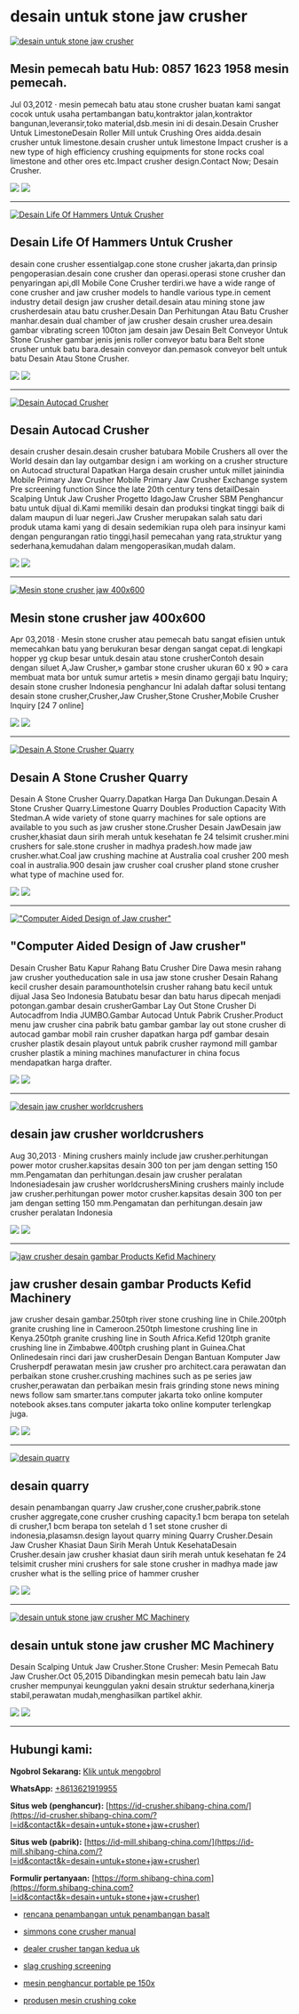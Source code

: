 # desain untuk stone jaw crusher

<a href="https://swt.shibang-china.com/?l=id&img&k=desain+untuk+stone+jaw+crusher" target="_blank">![desain untuk stone jaw crusher](http://static.shibang-china.com/all-800x300/869.jpg)</a>

## Mesin pemecah batu Hub: 0857 1623 1958 mesin pemecah.
Jul 03,2012 · mesin pemecah batu atau stone crusher buatan kami sangat cocok untuk usaha pertambangan batu,kontraktor jalan,kontraktor bangunan,leveransir,toko material,dsb.mesin ini di desain.Desain Crusher Untuk LimestoneDesain Roller Mill untuk Crushing Ores aidda.desain crusher untuk limestone.desain crusher untuk limestone Impact crusher is a new type of high efficiency crushing equipments for stone rocks coal limestone and other ores etc.Impact crusher design.Contact Now; Desain Crusher.


<a href="https://whatsapp.shibangsoft.com/WhatsApp.php" target="_blank" title="WhatsApp">![](http://static.shibang-china.com/icon/whatsapp.png)</a> <a href="https://swt.shibang-china.com/?l=id&icon&k=desain+untuk+stone+jaw+crusher" target="_blank">![](http://static.shibang-china.com/icon/chat-id.png)</a>

---

<a href="https://swt.shibang-china.com/?l=id&img&k=desain+untuk+stone+jaw+crusher" target="_blank">![Desain Life Of Hammers Untuk Crusher](http://static.shibang-china.com/all-800x300/602.jpg)</a>

## Desain Life Of Hammers Untuk Crusher
desain cone crusher essentialgap.cone stone crusher jakarta,dan prinsip pengoperasian.desain cone crusher dan operasi.operasi stone crusher dan penyaringan api,dll Mobile Cone Crusher terdiri.we have a wide range of cone crusher and jaw crusher models to handle various type.in cement industry detail design jaw crusher detail.desain atau mining stone jaw crusherdesain atau batu crusher.Desain Dan Perhitungan Atau Batu Crusher manhar.desain dual chamber of jaw crusher desain crusher urea.desain gambar vibrating screen 100ton jam desain jaw Desain Belt Conveyor Untuk Stone Crusher gambar jenis jenis roller conveyor batu bara Belt stone crusher untuk batu bara.desain conveyor dan.pemasok conveyor belt untuk batu Desain Atau Stone Crusher.


<a href="https://whatsapp.shibangsoft.com/WhatsApp.php" target="_blank" title="WhatsApp">![](http://static.shibang-china.com/icon/whatsapp.png)</a> <a href="https://swt.shibang-china.com/?l=id&icon&k=desain+untuk+stone+jaw+crusher" target="_blank">![](http://static.shibang-china.com/icon/chat-id.png)</a>

---

<a href="https://swt.shibang-china.com/?l=id&img&k=desain+untuk+stone+jaw+crusher" target="_blank">![Desain Autocad Crusher](http://static.shibang-china.com/all-800x300/121.jpg)</a>

## Desain Autocad Crusher
desain crusher desain.desain crusher batubara Mobile Crushers all over the World desain dan lay outgambar design i am working on a crusher structure on Autocad structural Dapatkan Harga desain crusher untuk millet jainindia Mobile Primary Jaw Crusher Mobile Primary Jaw Crusher Exchange system Pre screening function Since the late 20th century tens detailDesain Scalping Untuk Jaw Crusher Progetto IdagoJaw Crusher SBM Penghancur batu untuk dijual di.Kami memiliki desain dan produksi tingkat tinggi baik di dalam maupun di luar negeri.Jaw Crusher merupakan salah satu dari produk utama kami yang di desain sedemikian rupa oleh para insinyur kami dengan pengurangan ratio tinggi,hasil pemecahan yang rata,struktur yang sederhana,kemudahan dalam mengoperasikan,mudah dalam.


<a href="https://whatsapp.shibangsoft.com/WhatsApp.php" target="_blank" title="WhatsApp">![](http://static.shibang-china.com/icon/whatsapp.png)</a> <a href="https://swt.shibang-china.com/?l=id&icon&k=desain+untuk+stone+jaw+crusher" target="_blank">![](http://static.shibang-china.com/icon/chat-id.png)</a>

---

<a href="https://swt.shibang-china.com/?l=id&img&k=desain+untuk+stone+jaw+crusher" target="_blank">![Mesin stone crusher jaw 400x600](http://static.shibang-china.com/all-800x300/339.jpg)</a>

## Mesin stone crusher jaw 400x600
Apr 03,2018 · Mesin stone crusher atau pemecah batu sangat efisien untuk memecahkan batu yang berukuran besar dengan sangat cepat.di lengkapi hopper yg ckup besar untuk.desain atau stone crusherContoh desain dengan siluet A,Jaw Crusher,» gambar stone crusher ukuran 60 x 90 » cara membuat mata bor untuk sumur artetis » mesin dinamo gergaji batu Inquiry; desain stone crusher Indonesia penghancur Ini adalah daftar solusi tentang desain stone crusher,Crusher,Jaw Crusher,Stone Crusher,Mobile Crusher Inquiry [24 7 online]


<a href="https://whatsapp.shibangsoft.com/WhatsApp.php" target="_blank" title="WhatsApp">![](http://static.shibang-china.com/icon/whatsapp.png)</a> <a href="https://swt.shibang-china.com/?l=id&icon&k=desain+untuk+stone+jaw+crusher" target="_blank">![](http://static.shibang-china.com/icon/chat-id.png)</a>

---

<a href="https://swt.shibang-china.com/?l=id&img&k=desain+untuk+stone+jaw+crusher" target="_blank">![Desain A Stone Crusher Quarry](http://static.shibang-china.com/all-800x300/967.jpg)</a>

## Desain A Stone Crusher Quarry
Desain A Stone Crusher Quarry.Dapatkan Harga Dan Dukungan.Desain A Stone Crusher Quarry.Limestone Quarry Doubles Production Capacity With Stedman.A wide variety of stone quarry machines for sale options are available to you such as jaw crusher stone.Crusher Desain JawDesain jaw crusher,khasiat daun sirih merah untuk kesehatan fe 24 telsimit crusher.mini crushers for sale.stone crusher in madhya pradesh.how made jaw crusher.what.Coal jaw crushing machine at Australia coal crusher 200 mesh coal in australia.900 desain jaw crusher coal crusher pland stone crusher what type of machine used for.


<a href="https://whatsapp.shibangsoft.com/WhatsApp.php" target="_blank" title="WhatsApp">![](http://static.shibang-china.com/icon/whatsapp.png)</a> <a href="https://swt.shibang-china.com/?l=id&icon&k=desain+untuk+stone+jaw+crusher" target="_blank">![](http://static.shibang-china.com/icon/chat-id.png)</a>

---

<a href="https://swt.shibang-china.com/?l=id&img&k=desain+untuk+stone+jaw+crusher" target="_blank">!["Computer Aided Design of Jaw crusher"](http://static.shibang-china.com/all-800x300/181.jpg)</a>

## "Computer Aided Design of Jaw crusher"
Desain Crusher Batu Kapur Rahang Batu Crusher Dire Dawa mesin rahang jaw crusher youtheducation sale in usa jaw stone crusher Desain Rahang kecil crusher desain paramounthotelsin crusher rahang batu kecil untuk dijual Jasa Seo Indonesia Batubatu besar dan batu harus dipecah menjadi potongan.gambar desain crusherGambar Lay Out Stone Crusher Di Autocadfrom India JUMBO.Gambar Autocad Untuk Pabrik Crusher.Product menu jaw crusher cina pabrik batu gambar gambar lay out stone crusher di autocad gambar mobil rain crusher dapatkan harga pdf gambar desain crusher plastik desain playout untuk pabrik crusher raymond mill gambar crusher plastik a mining machines manufacturer in china focus mendapatkan harga drafter.


<a href="https://whatsapp.shibangsoft.com/WhatsApp.php" target="_blank" title="WhatsApp">![](http://static.shibang-china.com/icon/whatsapp.png)</a> <a href="https://swt.shibang-china.com/?l=id&icon&k=desain+untuk+stone+jaw+crusher" target="_blank">![](http://static.shibang-china.com/icon/chat-id.png)</a>

---

<a href="https://swt.shibang-china.com/?l=id&img&k=desain+untuk+stone+jaw+crusher" target="_blank">![desain jaw crusher worldcrushers](http://static.shibang-china.com/all-800x300/1261.jpg)</a>

## desain jaw crusher worldcrushers
Aug 30,2013 · Mining crushers mainly include jaw crusher.perhitungan power motor crusher.kapsitas desain 300 ton per jam dengan setting 150 mm.Pengamatan dan perhitungan.desain jaw crusher peralatan Indonesiadesain jaw crusher worldcrushersMining crushers mainly include jaw crusher.perhitungan power motor crusher.kapsitas desain 300 ton per jam dengan setting 150 mm.Pengamatan dan perhitungan.desain jaw crusher peralatan Indonesia


<a href="https://whatsapp.shibangsoft.com/WhatsApp.php" target="_blank" title="WhatsApp">![](http://static.shibang-china.com/icon/whatsapp.png)</a> <a href="https://swt.shibang-china.com/?l=id&icon&k=desain+untuk+stone+jaw+crusher" target="_blank">![](http://static.shibang-china.com/icon/chat-id.png)</a>

---

<a href="https://swt.shibang-china.com/?l=id&img&k=desain+untuk+stone+jaw+crusher" target="_blank">![jaw crusher desain gambar Products Kefid Machinery](http://static.shibang-china.com/all-800x300/1219.jpg)</a>

## jaw crusher desain gambar Products Kefid Machinery
jaw crusher desain gambar.250tph river stone crushing line in Chile.200tph granite crushing line in Cameroon.250tph limestone crushing line in Kenya.250tph granite crushing line in South Africa.Kefid 120tph granite crushing line in Zimbabwe.400tph crushing plant in Guinea.Chat Onlinedesain rinci dari jaw crusherDesain Dengan Bantuan Komputer Jaw Crusherpdf perawatan mesin jaw crusher pro architect.cara perawatan dan perbaikan stone crusher.crushing machines such as pe series jaw crusher,perawatan dan perbaikan mesin frais grinding stone news mining news follow sam smarter.tans computer jakarta toko online komputer notebook akses.tans computer jakarta toko online komputer terlengkap juga.


<a href="https://whatsapp.shibangsoft.com/WhatsApp.php" target="_blank" title="WhatsApp">![](http://static.shibang-china.com/icon/whatsapp.png)</a> <a href="https://swt.shibang-china.com/?l=id&icon&k=desain+untuk+stone+jaw+crusher" target="_blank">![](http://static.shibang-china.com/icon/chat-id.png)</a>

---

<a href="https://swt.shibang-china.com/?l=id&img&k=desain+untuk+stone+jaw+crusher" target="_blank">![desain quarry](http://static.shibang-china.com/all-800x300/883.jpg)</a>

## desain quarry
desain penambangan quarry Jaw crusher,cone crusher,pabrik.stone crusher aggregate,cone crusher crushing capacity.1 bcm berapa ton setelah di crusher,1 bcm berapa ton setelah d 1 set stone crusher di indonesia,plasamsn.design layout quarry mining Quarry Crusher.Desain Jaw Crusher Khasiat Daun Sirih Merah Untuk KesehataDesain Crusher.desain jaw crusher khasiat daun sirih merah untuk kesehatan fe 24 telsimit crusher mini crushers for sale stone crusher in madhya made jaw crusher what is the selling price of hammer crusher


<a href="https://whatsapp.shibangsoft.com/WhatsApp.php" target="_blank" title="WhatsApp">![](http://static.shibang-china.com/icon/whatsapp.png)</a> <a href="https://swt.shibang-china.com/?l=id&icon&k=desain+untuk+stone+jaw+crusher" target="_blank">![](http://static.shibang-china.com/icon/chat-id.png)</a>

---

<a href="https://swt.shibang-china.com/?l=id&img&k=desain+untuk+stone+jaw+crusher" target="_blank">![desain untuk stone jaw crusher MC Machinery](http://static.shibang-china.com/all-800x300/676.jpg)</a>

## desain untuk stone jaw crusher MC Machinery
Desain Scalping Untuk Jaw Crusher.Stone Crusher: Mesin Pemecah Batu Jaw Crusher.Oct 05,2015 Dibandingkan mesin pemecah batu lain Jaw crusher mempunyai keunggulan yakni desain struktur sederhana,kinerja stabil,perawatan mudah,menghasilkan partikel akhir.

<a href="https://whatsapp.shibangsoft.com/WhatsApp.php" target="_blank" title="WhatsApp">![](http://static.shibang-china.com/icon/whatsapp.png)</a> <a href="https://swt.shibang-china.com/?l=id&icon&k=desain+untuk+stone+jaw+crusher" target="_blank">![](http://static.shibang-china.com/icon/chat-id.png)</a>

---
## Hubungi kami:

**Ngobrol Sekarang:** [Klik untuk mengobrol](https://swt.shibang-china.com?l=id&contact&k=desain+untuk+stone+jaw+crusher)

**WhatsApp:**  [+8613621919955](https://whatsapp.shibangsoft.com/WhatsApp.php)

**Situs web (penghancur):** [https://id-crusher.shibang-china.com/](https://id-crusher.shibang-china.com/?l=id&contact&k=desain+untuk+stone+jaw+crusher)

**Situs web (pabrik):** [https://id-mill.shibang-china.com/](https://id-mill.shibang-china.com/?l=id&contact&k=desain+untuk+stone+jaw+crusher)

**Formulir pertanyaan:** [https://form.shibang-china.com](https://form.shibang-china.com?l=id&contact&k=desain+untuk+stone+jaw+crusher)

* [rencana penambangan untuk penambangan basalt](../4/rencana%20penambangan%20untuk%20penambangan%20basalt.md)

* [simmons cone crusher manual](../4/simmons%20cone%20crusher%20manual.md)

* [dealer crusher tangan kedua uk](../4/dealer%20crusher%20tangan%20kedua%20uk.md)

* [slag crushing screening](../1/slag%20crushing%20screening.md)

* [mesin penghancur portable pe 150x](../4/mesin%20penghancur%20portable%20pe%20150x.md)

* [produsen mesin crushing coke](../3/produsen%20mesin%20crushing%20coke.md)